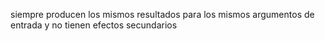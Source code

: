 siempre producen los mismos resultados para los mismos argumentos de entrada y no tienen efectos secundarios